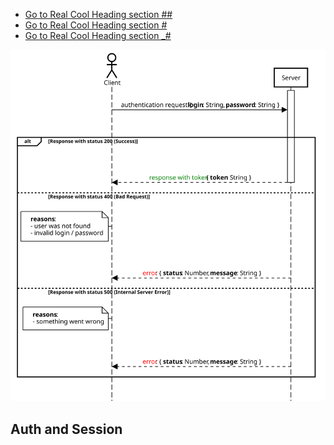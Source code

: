* [Go to Real Cool Heading section ##](##auth_and_session)
* [Go to Real Cool Heading section #](#auth_and_session)
* [Go to Real Cool Heading section _#](#_auth_and_session)

![](1.svg)

## Auth and Session